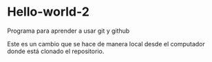 ﻿# Hello-world-2
Programa para aprender a usar git y github


Este es un cambio que se hace de manera local desde el computador donde está clonado el repositorio.